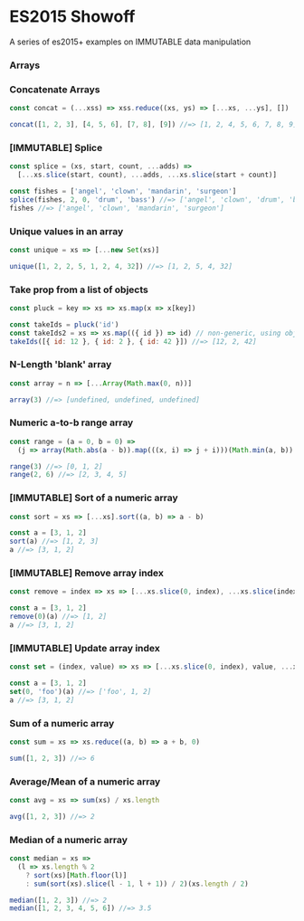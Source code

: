 # ES2015 Showoff

A series of es2015+ examples on IMMUTABLE data manipulation

### Arrays

### Concatenate Arrays

```javascript
const concat = (...xss) => xss.reduce((xs, ys) => [...xs, ...ys], [])
```
```javascript
concat([1, 2, 3], [4, 5, 6], [7, 8], [9]) //=> [1, 2, 4, 5, 6, 7, 8, 9]
```

### [IMMUTABLE] Splice

```javascript
const splice = (xs, start, count, ...adds) =>
  [...xs.slice(start, count), ...adds, ...xs.slice(start + count)]
```
```javascript
const fishes = ['angel', 'clown', 'mandarin', 'surgeon']
splice(fishes, 2, 0, 'drum', 'bass') //=> ['angel', 'clown', 'drum', 'bass', 'mandarin', 'surgeon']
fishes //=> ['angel', 'clown', 'mandarin', 'surgeon']
```

### Unique values in an array

```javascript
const unique = xs => [...new Set(xs)]
```
```javascript
unique([1, 2, 2, 5, 1, 2, 4, 32]) //=> [1, 2, 5, 4, 32]
```

### Take prop from a list of objects

```javascript
const pluck = key => xs => xs.map(x => x[key])
```
```javascript
const takeIds = pluck('id')
const takeIds2 = xs => xs.map(({ id }) => id) // non-generic, using object destructuring
takeIds([{ id: 12 }, { id: 2 }, { id: 42 }]) //=> [12, 2, 42]
```

### N-Length 'blank' array

```javascript
const array = n => [...Array(Math.max(0, n))]
```
```javascript
array(3) //=> [undefined, undefined, undefined]
```

### Numeric a-to-b range array

```javascript
const range = (a = 0, b = 0) =>
  (j => array(Math.abs(a - b)).map(((x, i) => j + i)))(Math.min(a, b))
```
```javascript
range(3) //=> [0, 1, 2]
range(2, 6) //=> [2, 3, 4, 5]
```

### [IMMUTABLE] Sort of a numeric array

```javascript
const sort = xs => [...xs].sort((a, b) => a - b)
```
```javascript
const a = [3, 1, 2]
sort(a) //=> [1, 2, 3]
a //=> [3, 1, 2]
```

### [IMMUTABLE] Remove array index

```javascript
const remove = index => xs => [...xs.slice(0, index), ...xs.slice(index + 1)]
```
```javascript
const a = [3, 1, 2]
remove(0)(a) //=> [1, 2]
a //=> [3, 1, 2]
```

### [IMMUTABLE] Update array index

```javascript
const set = (index, value) => xs => [...xs.slice(0, index), value, ...xs.slice(index + 1)]
```
```javascript
const a = [3, 1, 2]
set(0, 'foo')(a) //=> ['foo', 1, 2]
a //=> [3, 1, 2]
```

### Sum of a numeric array

```javascript
const sum = xs => xs.reduce((a, b) => a + b, 0)
```
```javascript
sum([1, 2, 3]) //=> 6
```

### Average/Mean of a numeric array

```javascript
const avg = xs => sum(xs) / xs.length
```
```javascript
avg([1, 2, 3]) //=> 2
```

### Median of a numeric array

```javascript
const median = xs =>
  (l => xs.length % 2
    ? sort(xs)[Math.floor(l)]
    : sum(sort(xs).slice(l - 1, l + 1)) / 2)(xs.length / 2)
```
```javascript
median([1, 2, 3]) //=> 2
median([1, 2, 3, 4, 5, 6]) //=> 3.5
```
